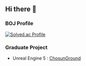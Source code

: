 ## Hi there 👋


### BOJ Profile
[![Solved.ac Profile](http://mazassumnida.wtf/api/generate_badge?boj=raydrakal)](https://solved.ac/raydrakal)

### Graduate Project
- Unreal Engine 5 :
[ChosunGround](https://youtu.be/tDRVpuBhdIs?si=zmZB95DtbicfBT_X)

<!--
**RayDrakal/RayDrakal** is a ✨ _special_ ✨ repository because its `README.md` (this file) appears on your GitHub profile.

Here are some ideas to get you started:

- 🔭 I’m currently working on ...
- 🌱 I’m currently learning ...
- 👯 I’m looking to collaborate on ...
- 🤔 I’m looking for help with ...
- 💬 Ask me about ...
- 📫 How to reach me: ...
- 😄 Pronouns: ...
- ⚡ Fun fact: ...
-->
